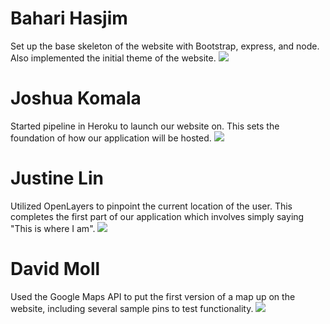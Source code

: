 # Bahari Hasjim
Set up the base skeleton of the website with Bootstrap, express, and node. Also implemented the initial theme of the website.
![](http://i.imgur.com/0P9cLKr.png?raw=true)

# Joshua Komala
Started pipeline in Heroku to launch our website on. This sets the foundation of how our application will be hosted.
![](http://i.imgur.com/PPU5syR.png?raw=true)

# Justine Lin
Utilized OpenLayers to pinpoint the current location of the user. This completes the first part of our application which involves simply saying "This is where I am".
![](http://i.imgur.com/t0OXJe4.jpg?raw=true)

# David Moll
Used the Google Maps API to put the first version of a map up on the website, including several sample pins to test functionality.
![](http://i.imgur.com/oxEZRGY.png?raw=true)